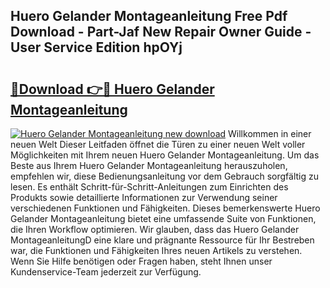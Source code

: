 ## Huero Gelander Montageanleitung Free Pdf Download - Part-Jaf New Repair Owner Guide - User Service Edition hpOYj

# <h2><a href="http://df6xe7.blite.top/?on=Huero+Gelander+Montageanleitung">🔗Download 👉🔴 Huero Gelander Montageanleitung</a></h2>

[![Huero Gelander Montageanleitung new download](https://i.imgur.com/lujVjoI.png)](http://df6xe7.blite.top/?on=Huero+Gelander+Montageanleitung)
Willkommen in einer neuen Welt Dieser Leitfaden öffnet die Türen zu einer neuen Welt voller Möglichkeiten mit Ihrem neuen Huero Gelander Montageanleitung. Um das Beste aus Ihrem Huero Gelander Montageanleitung herauszuholen, empfehlen wir, diese Bedienungsanleitung vor dem Gebrauch sorgfältig zu lesen. Es enthält Schritt-für-Schritt-Anleitungen zum Einrichten des Produkts sowie detaillierte Informationen zur Verwendung seiner verschiedenen Funktionen und Fähigkeiten. Dieses bemerkenswerte Huero Gelander Montageanleitung bietet eine umfassende Suite von Funktionen, die Ihren Workflow optimieren. Wir glauben, dass das Huero Gelander MontageanleitungD eine klare und prägnante Ressource für Ihr Bestreben war, die Funktionen und Fähigkeiten Ihres neuen Artikels zu verstehen. Wenn Sie Hilfe benötigen oder Fragen haben, steht Ihnen unser Kundenservice-Team jederzeit zur Verfügung.
